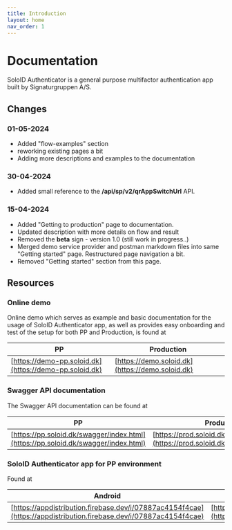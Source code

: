 ```yaml
---
title: Introduction
layout: home
nav_order: 1
---
```


# Documentation
SoloID Authenticator is a general purpose multifactor authentication app built by Signaturgruppen A/S.

## Changes
### 01-05-2024
* Added "flow-examples" section
* reworking existing pages a bit
* Adding more descriptions and examples to the documentation
  
### 30-04-2024
* Added small reference to the **/api/sp/v2/qrAppSwitchUrl** API.

### 15-04-2024
* Added "Getting to production" page to documentation.
* Updated description with more details on flow and result
* Removed the **beta** sign - version 1.0 (still work in progress..)
* Merged demo service provider and postman markdown files into same "Getting started" page. Restructured page navigation a bit.
* Removed "Getting started" section from this page.

## Resources

### Online demo
Online demo which serves as example and basic documentation for the usage of SoloID Authenticator app, as well as provides easy onboarding and test of the setup for both PP and Production, is found at

| PP    | Production |
| -------- | ------- |
| [https://demo-pp.soloid.dk](https://demo-pp.soloid.dk)  | [https://demo.soloid.dk](https://demo.soloid.dk) |

### Swagger API documentation
The Swagger API documentation can be found at

| PP    | Production |
| -------- | ------- |
| [https://pp.soloid.dk/swagger/index.html](https://pp.soloid.dk/swagger/index.html)  | [https://prod.soloid.dk/swagger/index.html](https://prod.soloid.dk/swagger/index.html) |

### SoloID Authenticator app for PP environment
Found at 

| Android    | iOS |
| -------- | ------- |
| [https://appdistribution.firebase.dev/i/07887ac4154f4cae](https://appdistribution.firebase.dev/i/07887ac4154f4cae)  | [https://testflight.apple.com/join/Vwc72iPI](https://testflight.apple.com/join/Vwc72iPI) |

